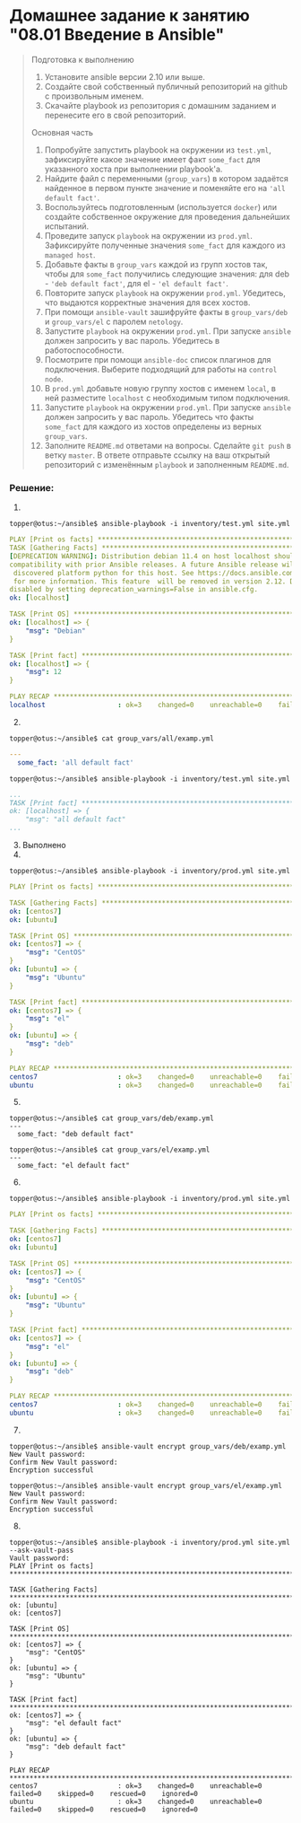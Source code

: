 # Домашнее задание к занятию "08.01 Введение в Ansible"

> Подготовка к выполнению
> 
> 1. Установите ansible версии 2.10 или выше.
> 2. Создайте свой собственный публичный репозиторий на github с произвольным именем.
> 3. Скачайте playbook из репозитория с домашним заданием и перенесите его в свой репозиторий.
> 
> Основная часть
> 
> 1. Попробуйте запустить playbook на окружении из `test.yml`, зафиксируйте какое значение имеет факт `some_fact` для указанного хоста при выполнении playbook'a.
> 2. Найдите файл с переменными (`group_vars`) в котором задаётся найденное в первом пункте значение и поменяйте его на `'all default fact'`.
> 3. Воспользуйтесь подготовленным (используется `docker`) или создайте собственное окружение для проведения дальнейших испытаний.
> 4. Проведите запуск `playbook` на окружении из `prod.yml`. Зафиксируйте полученные значения `some_fact` для каждого из `managed host`.
> 5. Добавьте факты в `group_vars` каждой из групп хостов так, чтобы для `some_fact` получились следующие значения: для deb - `'deb default fact'`, для el - `'el default fact'`.
> 6. Повторите запуск `playbook` на окружении `prod.yml`. Убедитесь, что выдаются корректные значения для всех хостов.
> 7. При помощи `ansible-vault` зашифруйте факты в `group_vars/deb` и `group_vars/el` с паролем `netology`.
> 8. Запустите `playbook` на окружении `prod.yml`. При запуске `ansible` должен запросить у вас пароль. Убедитесь в работоспособности.
> 9. Посмотрите при помощи `ansible-doc` список плагинов для подключения. Выберите подходящий для работы на `control node`.
> 10. В `prod.yml` добавьте новую группу хостов с именем `local`, в ней разместите `localhost` с необходимым типом подключения.
> 11. Запустите `playbook` на окружении `prod.yml`. При запуске `ansible` должен запросить у вас пароль. Убедитесь что факты `some_fact` для каждого из хостов определены из верных `group_vars`.
> 12. Заполните `README.md` ответами на вопросы. Сделайте `git push` в ветку `master`. В ответе отправьте ссылку на ваш открытый репозиторий с изменённым `playbook` и заполненным `README.md`.

### Решение:

1.
```
topper@otus:~/ansible$ ansible-playbook -i inventory/test.yml site.yml
```
```yaml
PLAY [Print os facts] *****************************************************************************************************************************
TASK [Gathering Facts] ****************************************************************************************************************************
[DEPRECATION WARNING]: Distribution debian 11.4 on host localhost should use /usr/bin/python3, but is using /usr/bin/python for backward 
compatibility with prior Ansible releases. A future Ansible release will default to using the
 discovered platform python for this host. See https://docs.ansible.com/ansible/2.10/reference_appendices/interpreter_discovery.html 
 for more information. This feature  will be removed in version 2.12. Deprecation warnings can be 
disabled by setting deprecation_warnings=False in ansible.cfg.
ok: [localhost]

TASK [Print OS] ***********************************************************************************************************************************
ok: [localhost] => {
    "msg": "Debian"
}

TASK [Print fact] *********************************************************************************************************************************
ok: [localhost] => {
    "msg": 12
}

PLAY RECAP ****************************************************************************************************************************************
localhost                  : ok=3    changed=0    unreachable=0    failed=0    skipped=0    rescued=0    ignored=0
```
2.
```
topper@otus:~/ansible$ cat group_vars/all/examp.yml 
```
```yaml
--- 
  some_fact: 'all default fact'
```
```
topper@otus:~/ansible$ ansible-playbook -i inventory/test.yml site.yml
```
```yaml
...
TASK [Print fact] **********************************************************************************************************************************
ok: [localhost] => {
    "msg": "all default fact"
...
```
3. Выполнено
4. 
```
topper@otus:~/ansible$ ansible-playbook -i inventory/prod.yml site.yml 
```
```yaml
PLAY [Print os facts] *********************************************************************************************************

TASK [Gathering Facts] ********************************************************************************************************
ok: [centos7]
ok: [ubuntu]

TASK [Print OS] ***************************************************************************************************************
ok: [centos7] => {
    "msg": "CentOS"
}
ok: [ubuntu] => {
    "msg": "Ubuntu"
}

TASK [Print fact] *************************************************************************************************************
ok: [centos7] => {
    "msg": "el"
}
ok: [ubuntu] => {
    "msg": "deb"
}

PLAY RECAP ********************************************************************************************************************
centos7                    : ok=3    changed=0    unreachable=0    failed=0    skipped=0    rescued=0    ignored=0   
ubuntu                     : ok=3    changed=0    unreachable=0    failed=0    skipped=0    rescued=0    ignored=0
```
5.
```
topper@otus:~/ansible$ cat group_vars/deb/examp.yml
---
  some_fact: "deb default fact"
```
```
topper@otus:~/ansible$ cat group_vars/el/examp.yml
---
  some_fact: "el default fact"
```
6.
```
topper@otus:~/ansible$ ansible-playbook -i inventory/prod.yml site.yml 
```
```yaml
PLAY [Print os facts] *********************************************************************************************************

TASK [Gathering Facts] ********************************************************************************************************
ok: [centos7]
ok: [ubuntu]

TASK [Print OS] ***************************************************************************************************************
ok: [centos7] => {
    "msg": "CentOS"
}
ok: [ubuntu] => {
    "msg": "Ubuntu"
}

TASK [Print fact] *************************************************************************************************************
ok: [centos7] => {
    "msg": "el"
}
ok: [ubuntu] => {
    "msg": "deb"
}

PLAY RECAP ********************************************************************************************************************
centos7                    : ok=3    changed=0    unreachable=0    failed=0    skipped=0    rescued=0    ignored=0   
ubuntu                     : ok=3    changed=0    unreachable=0    failed=0    skipped=0    rescued=0    ignored=0
```
7.
```
topper@otus:~/ansible$ ansible-vault encrypt group_vars/deb/examp.yml
New Vault password: 
Confirm New Vault password: 
Encryption successful
```
```
topper@otus:~/ansible$ ansible-vault encrypt group_vars/el/examp.yml
New Vault password: 
Confirm New Vault password: 
Encryption successful
```
8.
```
topper@otus:~/ansible$ ansible-playbook -i inventory/prod.yml site.yml --ask-vault-pass
Vault password:
PLAY [Print os facts] *****************************************************************************************************************

TASK [Gathering Facts] ****************************************************************************************************************
ok: [ubuntu]
ok: [centos7]

TASK [Print OS] ***********************************************************************************************************************
ok: [centos7] => {
    "msg": "CentOS"
}
ok: [ubuntu] => {
    "msg": "Ubuntu"
}

TASK [Print fact] *********************************************************************************************************************
ok: [centos7] => {
    "msg": "el default fact"
}
ok: [ubuntu] => {
    "msg": "deb default fact"
}

PLAY RECAP ****************************************************************************************************************************
centos7                    : ok=3    changed=0    unreachable=0    failed=0    skipped=0    rescued=0    ignored=0   
ubuntu                     : ok=3    changed=0    unreachable=0    failed=0    skipped=0    rescued=0    ignored=0   
```
